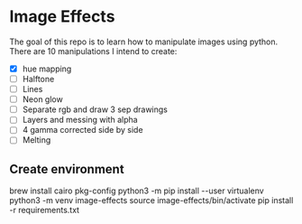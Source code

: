# Image Effects

The goal of this repo is to learn how to manipulate images using python.
There are 10 manipulations I intend to create:

- [x] hue mapping
- [ ] Halftone
- [ ] Lines
- [ ] Neon glow
- [ ] Separate rgb and draw 3 sep drawings
- [ ] Layers and messing with alpha
- [ ] 4 gamma corrected side by side
- [ ] Melting

## Create environment

brew install cairo pkg-config
python3 -m pip install --user virtualenv
python3 -m venv image-effects
source image-effects/bin/activate
pip install -r requirements.txt
